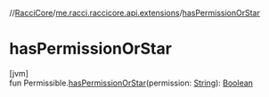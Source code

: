 //[RacciCore](../../index.md)/[me.racci.raccicore.api.extensions](index.md)/[hasPermissionOrStar](has-permission-or-star.md)

# hasPermissionOrStar

[jvm]\
fun Permissible.[hasPermissionOrStar](has-permission-or-star.md)(permission: [String](https://kotlinlang.org/api/latest/jvm/stdlib/kotlin/-string/index.html)): [Boolean](https://kotlinlang.org/api/latest/jvm/stdlib/kotlin/-boolean/index.html)
